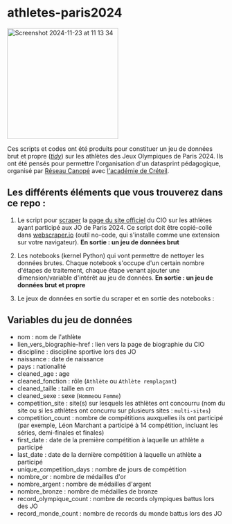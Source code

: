 # athletes-paris2024

<img width="256" alt="Screenshot 2024-11-23 at 11 13 34" src="https://github.com/user-attachments/assets/017ba419-8e93-49c5-ba62-d076d540ea53">


Ces scripts et codes ont été produits pour constituer un jeu de données brut et propre ([_tidy_](https://blog.avanci.fr/tidy-data-le-concept-de-donnees-propres)) sur les athlètes des Jeux Olympiques de Paris 2024. Ils ont été pensés pour permettre l'organisation d'un datasprint pédagogique, organisé par [Réseau Canopé](https://www.reseau-canope.fr/) avec [l'académie de Créteil](https://www.linkedin.com/company/academie-de-creteil/). 

## Les différents éléments que vous trouverez dans ce repo : 

1. Le script pour [scraper](https://fr.wikipedia.org/wiki/Web_scraping) la [page du site officiel](https://olympics.com/fr/paris-2024/athletes) du CIO sur les athlètes ayant participé aux JO de Paris 2024. Ce script doit être copié-collé dans [webscraper.io]() (outil no-code, qui s'installe comme une extension sur votre navigateur).
**En sortie : un jeu de données brut**

2. Les notebooks (kernel Python) qui vont permettre de nettoyer les données brutes. Chaque notebook s'occupe d'un certain nombre d'étapes de traitement, chaque étape venant ajouter une dimension/variable d'intérêt au jeu de données. **En sortie : un jeu de données brut et propre**

3. Le jeux de données en sortie du scraper et en sortie des notebooks :

   
## Variables du jeu de données 

* nom : nom de l'athlète
* lien_vers_biographie-href : lien vers la page de biographie du CIO
* discipline : discipline sportive lors des JO
* naissance : date de naissance
* pays : nationalité
* cleaned_age : age
* cleaned_fonction : rôle (`Athlète` ou `Athlète remplaçant`)
* cleaned_taille : taille en cm
* cleaned_sexe : sexe (`Homme`ou `Femme`)
* competition_site : site(s) sur lesquels les athlètes ont concourru (nom du site ou si les athlètes ont concurru sur plusieurs sites : `multi-sites`)
* competition_count : nombre de compétitions auxquelles ils ont participé (par exemple, Léon Marchant a participé à 14 compétition, incluant les séries, demi-finales et finales)
* first_date : date de la première compétition à laquelle un athlète a participé
* last_date : date de la dernière compétition à laquelle un athlète a participé
* unique_competition_days : nombre de jours de compétition
* nombre_or : nombre de médailles d'or
* nombre_argent : nombre de médailles d'argent
* nombre_bronze : nombre de médailles de bronze
* record_olympique_count : nombre de records olympiques battus lors des JO
* record_monde_count : nombre de records du monde battus lors des JO

